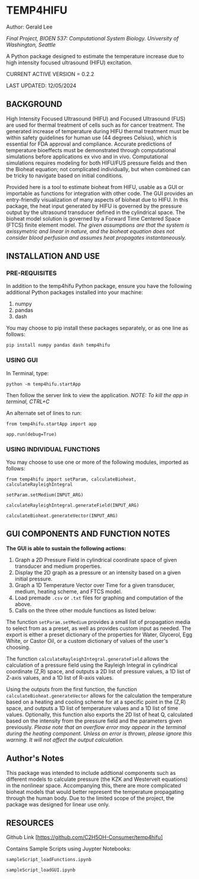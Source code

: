 # TEMP4HIFU

Author: Gerald Lee

*Final Project, BIOEN 537: Computational System Biology. University of Washington, Seattle*

A Python package designed to estimate the temperature increase due to high intensity focused ultrasound (HIFU) excitation. 

CURRENT ACTIVE VERSION = 0.2.2

LAST UPDATED: 12/05/2024

## BACKGROUND
High Intensity Focused Ultrasound (HIFU) and Focused Ultrasound (FUS) are used for thermal treatment of cells such as for cancer treatment. The generated increase of temperature during HIFU thermal treatment must be within safety guidelines for human use (44 degrees Celsius), which is essential for FDA approval and compliance. Accurate predictions of temperature bioeffects must be demonstrated through computational simulations before applications ex vivo and in vivo. Computational simulations requires modeling for both HIFU/FUS pressure fields and then the Bioheat equation; not complicated individually, but when combined can be tricky to navigate based on initial conditions.

Provided here is a tool to estimate bioheat from HIFU, usable as a GUI or importable as functions for integration with other code. The GUI provides an entry-friendly visualization of many aspects of bioheat due to HIFU. In this package, the heat input generated by HIFU is governed by the pressure output by the ultrasound transducer defined in the cylindrical space. The bioheat model solution is governed by a Forward Time Centered Space (FTCS) finite element model. *The given assumptions are that the system is axissymetric and linear in nature, and the bioheat equation does not consider blood perfusion and assumes heat propagates instantaneously.*

## INSTALLATION AND USE

### PRE-REQUISITES
In addition to the temp4hifu Python package, ensure you have the following additional Python packages installed into your machine:
1. numpy
2. pandas
3. dash

You may choose to pip install these packages separately, or as one line as follows: 

`pip install numpy pandas dash temp4hifu`

### USING GUI 
In Terminal, type:

`python -m temp4hifu.startApp`

Then follow the server link to view the application. 
*NOTE: To kill the app in terminal, CTRL+C*

An alternate set of lines to run:

`from temp4hifu.startApp import app`

`app.run(debug=True)`

### USING INDIVIDUAL FUNCTIONS
You may choose to use one or more of the following modules, imported as follows: 

`from temp4hifu import setParam, calculateBioheat, calculateRayleighIntegral`

`setParam.setMedium(INPUT_ARG)`

`calculateRayleighIntegral.generateField(INPUT_ARG)`

`calculateBioheat.generateVector(INPUT_ARG)`


## GUI COMPONENTS AND FUNCTION NOTES
**The GUI is able to sustain the following actions:**
1) Graph a 2D Pressure Field in cylindrical coordinate space of given transducer and medium properties. 
2) Display the 2D graph as a pressure or an intensity based on a given initial pressure.
3) Graph a 1D Temperature Vector over Time for a given transducer, medium, heating scheme, and FTCS model. 
4) Load premade `.csv` or `.txt` files for graphing and computation of the above.
5) Calls on the three other module functions as listed below:

The function `setParam.setMedium` provides a small list of propagation media to select from as a preset, as well as provides custom input as needed. The export is either a preset dictionary of the properties for Water, Glycerol, Egg White, or Castor Oil, or a custom dictionary of values of the user's choosing.  

The function `calculateRayleighIntegral.generateField` allows the calculation of a pressure field using the Rayleigh Integral in cylindrical coordinate (Z,R) space, and outputs a 2D list of pressure values, a 1D list of Z-axis values, and a 1D list of R-axis values. 

Using the outputs from the first function, the function `calculateBioheat.generateVector` allows for the calculation the temperature based on a heating and cooling scheme for at a specific point in the (Z,R) space, and outputs a 1D list of temperature values and a 1D list of time values. Optionally, this function also exports the 2D list of heat Q, calculated based on the intensity from the pressure field and the parameters given previously.
*Please note that an overflow error may appear in the terminal during the heating component. Unless an error is thrown, please ignore this warning. It will not affect the output calculation.*

## Author's Notes
This package was intended to include addtional components such as different models to calculate pressure (the KZK and Westervelt equations) in the nonlinear space. Accompanying this, there are more complicated bioheat models that would better represent the temperature propagating through the human body. Due to the limited scope of the project, the package was designed for linear use only. 


## RESOURCES
Github Link [https://github.com/C2H5OH-Consumer/temp4hifu]
    
Contains Sample Scripts using Juypter Notebooks:

`sampleScript_loadFunctions.ipynb`

`sampleScript_loadGUI.ipynb`
